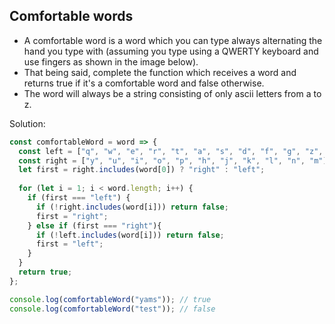 ## Comfortable words

- A comfortable word is a word which you can type always alternating the hand you type with (assuming you type using a QWERTY keyboard and use fingers as shown in the image below).
- That being said, complete the function which receives a word and returns true if it's a comfortable word and false otherwise.
- The word will always be a string consisting of only ascii letters from a to z.

Solution:

```js
const comfortableWord = word => {
  const left = ["q", "w", "e", "r", "t", "a", "s", "d", "f", "g", "z", "x", "c", "v", "b"];
  const right = ["y", "u", "i", "o", "p", "h", "j", "k", "l", "n", "m"];
  let first = right.includes(word[0]) ? "right" : "left";
  
  for (let i = 1; i < word.length; i++) {
    if (first === "left") {
      if (!right.includes(word[i])) return false;
      first = "right";
    } else if (first === "right"){
      if (!left.includes(word[i])) return false;
      first = "left";
    }
  }
  return true;
};

console.log(comfortableWord("yams")); // true
console.log(comfortableWord("test")); // false
```